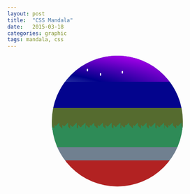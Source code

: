 ```yaml
---
layout: post
title:  "CSS Mandala"
date:   2015-03-18
categories: graphic
tags: mandala, css
---
```

<style>

.mandala{
  position: relative;
  margin: auto;
  width: 300px;
  height: 300px;
  background-color: #dddddd;
  -webkit-border-radius: 300px;
  -moz-border-radius: 300px;
  border-radius: 300px;
  overflow: hidden;
}

.heavens{
  position: absolute;
  height: 20%;
  width: 100%;
  background-color: DarkBlue;
  -webkit-animation: nightandday 24s ease-in infinite;
  -moz-animation: nightandday 24s ease-in infinite;
  animation: nightandday 24s ease-in infinite;
}
.sky{
  position: absolute;
  top: 20%;
  height: 20%;
  width: 100%;
  background-color: LightBlue;
  -webkit-animation: 24s getdark linear 0s infinite;
  -moz-animation: 24s getdark linear 0s infinite;
  animation: 24s getdark linear 0s infinite;
}
.earth{
  position: absolute;
  top: 40%;
  height: 10%;
  width: 100%;
  background-color: DarkOliveGreen;
  z-index: 1;
}
.sea{
  position: absolute;
  top: 50%;
  height: 20%;
  width: 100%;
  background-color: SeaGreen;
  z-index: 2;
}

.sea:after {
content: " ";
    display:block;
    position: relative;
top:0;left:0;
    width:100%;
    height:20px;
    background: linear-gradient(transparent 0, transparent 0), linear-gradient(135deg, SeaGreen 50.33%, transparent 33.33%) 0 0, linear-gradient(45deg, SeaGreen 50.33%, SeaGreen 33.33%) 0 0;
  
    background: -webkit-linear-gradient(transparent 0, transparent 0), -webkit-linear-gradient(135deg, SeaGreen 50%, transparent 33.33%) 0 0, SeaGreen -webkit-linear-gradient(45deg, SeaGreen 50%, DarkOliveGreen 33.33%) 0 0;
    background: -webkit-gradient(transparent 0, transparent 0), -webkit-gradient(135deg, SeaGreen 50%, transparent 33.33%) 0 0, SeaGreen -webkit-gradient(45deg, SeaGreen 50%, DarkOliveGreen 33.33%) 0 0;
    background: -o-linear-gradient(transparent 0, transparent 0), -o-linear-gradient(135deg, SeaGreen 33.33%, transparent 33.33%) 0 0, SeaGreen -o-linear-gradient(45deg, #272220 33.33%, #2B3A48 33.33%) 0 0;
    background: -moz-linear-gradient(transparent 50%, transparent 0), -moz-linear-gradient(135deg, SeaGreen 33.33%, transparent 33.33%) 0 0, SeaGreen -moz-linear-gradient(45deg, SeaGreen 33.33%, SeaGreen 33.33%) 0 0;
    background-repeat: repeat-x;
    background-size: 5px 150%, 20px 27px, 9px 27px;
  width: 500%;
  margin-left: -50%;
  -webkit-animation: movesea 10s
    infinite alternate;
   -moz-animation: movesea 10s
    infinite alternate;
  animation: movesea 10s
    infinite alternate;
 
    }
.stone{
  position: absolute;
  top: 70%;
  height: 10%;
  width: 100%;
  background-color: SlateGray;
}
.underworld{
  position: absolute;
  top: 80%;
  height: 20%;
  width: 100%;
  background-color: FireBrick;
}

/*objects*/


/*sun*/
 .sun{
 position: absolute;
  background-color: yellow;
  width: 25px;
  height: 25px;
  -webkit-border-radius: 25px;
   border-radius: 25px;
   z-index: 1;
   top: 0;
   left: 0;
   -webkit-animation: movesun 24s infinite;
   -moz-animation: movesun 24s infinite;
   animation: movesun 24s infinite;
 }

/*Stars*/
.star{
 position: absolute;
  background-color: white;
  width: 3px;
  height: 6px;
  -webkit-border-radius: 10px;
-moz-border-radius: 10px;
   border-radius: 10px;
}

/*Big Dipper*/
.bigdipper{
  position: absolute;
  
  top: -10px;
  left: -120px;
  -webkit-animation: starcurtain 24s linear 18s infinite;
  -moz-animation: starcurtain 24s linear 18s infinite;
  animation: starcurtain 24s linear 18s infinite;
}

.s1{
    left: 150px;
  top: 50px;
}
.s2{
     left: 170px;
  top: 40px;
}
.s3{
     left: 200px;
  top: 40px;
}
.s4{
     left: 230px;
  top: 50px;
}
.s5{
     left: 280px;
  top: 45px;
}
.s6{
     left: 240px;
  top: 75px;
}
.s7{
     left: 275px;
  top: 80px;
}
/*cloud*/
.cloud{
  position: absolute;
  background-color: transparent;
  width: 100px;
  height: 50px;
  left: 50px;
  top: 20px;
  -webkit-animation: wind 20s linear 0s infinite;
  -moz-animation: wind 20s linear 0s infinite;
  animation: wind 20s linear 0s infinite;
  z-index: 9;
}

.cloud_left{
  position: absolute;
  background-color: white;
  width: 40px;
  height: 25px;
  -webkit-border-radius: 40px 10px 40px 0;
  -moz-border-radius: 40px 10px 40px 0;
  border-radius: 40px 10px 40px 0;
-webkit-box-shadow: 0 1px 5px gray;
  -moz-box-shadow: 0 1px 5px gray;
  box-shadow: 0 1px 5px gray;
  z-index: 5;
}

.cloud_middle{
   position: absolute;
  background-color: white;
  width: 40px;
  height: 40px;
  -webkit-border-radius: 50px 50px 0 0;
  -moz-border-radius: 50px 50px 0 0;
  border-radius: 50px 50px 0 0;
   -webkit-box-shadow: 1px 0 5px gray;
  -moz-box-shadow: 1px 0 5px gray;
  box-shadow: 1px 0 5px gray;
  left: 25px;
  top: -15px;
  
    z-index: 4;
}

.cloud_right{
  position: absolute;
  background-color: white;
  width: 40px;
  height: 25px;
  -webkit-border-radius: 10px 40px 0 0;
  -moz-border-radius: 10px 40px 0 0;
  border-radius: 10px 40px 0 0;
  -webkit-box-shadow: 1px 0 5px gray;
  -moz-box-shadow: 1px 0 5px gray;
  box-shadow: 1px 0 5px gray;
  left: 50px;
    z-index: 5;

  

}

.c1{
  left: 200px;
  -webkit-animation: wind 30s infinite;
  -moz-animation: wind 30s infinite;
  animation: wind 30s infinite;
  z-index: 10;
}
.c2{
  left: 350px;
  -webkit-animation: wind 40s linear infinite alternate;
  -moz-animation: wind 40s linear infinite alternate;
  animation: wind 40s linear infinite alternate;
  z-index: 12;
}
.c3{
  left: 350px;
  -webkit-animation: wind 19s infinite alternate;
  -moz-animation: wind 19s infinite alternate;
  animation: wind 19s infinite alternate;
  z-index: 11;
}

/*the whale*/
.whale{
position: absolute;
background-color: transparent;
  width: 100px;
  height: 30px;
  top: 50px;
  left: 500px;
  -webkit-animation: swim 20s linear 10s infinite;
  -moz-animation: swim 20s linear 10s infinite;
  animation: swim 20s linear 10s infinite;
}

.whale_body{
    position: absolute;
  width: 80px;
  height: 30px;
  background-color: #99CCFF;
  -webkit-border-radius: 50px 20px 50px 20px;
  -moz-border-radius: 50px 20px 50px 20px;
  border-radius: 50px 20px 50px 20px;

}

.whale_tail{
     position: absolute;
  width: 20px;
  height: 10px;
   background-color: #99CCFF;
  left: 70px;
  -webkit-transform: skewy(50deg);
  -moz-transform: skewy(50deg);
  -ms-transform: skewy(50deg);
  -o-transform: skewy(50deg);
  transform: skewy(50deg);
  -webkit-box-shadow: 2px 2px black;
  -moz-box-shadow: 2px 2px black;
  box-shadow: 2px 2px black;
   -webkit-animation: movetail 2s infinite;
  -moz-animation: movetail 2s infinite;
  animation: movetail 2s infinite;
  
}

.whale_head{
    position: absolute;
  width: 30px;
  height: 28px;
  background-color: #99CCFF;
  -webkit-border-radius: 50px 20px 50px 20px;
  border-radius: 50px 20px 50px 20px;
  -webkit-box-shadow: 0 5px black;
  -moz-box-shadow: 0 5px black;
  box-shadow: 0 5px black;
}


.whale_eye{
   position: absolute;
  width: 10px;
  height: 10px;
   background-color: white;
    -webkit-border-radius: 50px 20px 50px 20px;
  -moz-border-radius: 50px 20px 50px 20px;
  border-radius: 50px 20px 50px 20px;
  left: 10px;
  top: 10px;
}

.whale_pupil{
   position: absolute;
  width: 5px;
  height: 5px;
   background-color: black;
    -webkit-border-radius: 20px;
  -moz-border-radius: 20px;
  border-radius: 20px;
  left: 2px;
  top: 2px;
}

/* animations */
 @-webkit-keyframes swim{
   from{left: 550px;}
   
   to{left: -150px;}
 }
@keyframes swim{
   from{left: 550px;}
   
   to{left: -150px;}
 }
 @-webkit-keyframes movetail{
   from{}
   
   to{top:1px;
   left: 68px;}
 }
@keyframes movetail{
   from{}
   
   to{top:1px;
   left: 68px;}
 }

 @-webkit-keyframes wind{
   from{left: -150px;}
   to{left:500px;}
 }
@keyframes wind{
   from{left: -150px;}
   to{left:500px;}
 }
 @-webkit-keyframes nightandday{
   from{background-image: radial-gradient(ellipse farthest-corner at -50% 100px , #CCFFFF 0%, rgba(100, 0, 255, 0) 50%, #CC00FF 95%);}
   50%{
     background-image: radial-gradient(ellipse farthest-corner at 50% 50% , #00FFFF 0%, rgba(0, 0, 255, 0.2) 150%, #0000FF 95%);
   }
   to{background-image: radial-gradient(ellipse farthest-corner at  150% 100px, #CCFFFF 0%, rgba(0, 0, 255, 0.2) 50%, #0000FF 95%);}
 }
@keyframes nightandday{
   from{background-image: radial-gradient(ellipse farthest-corner at -50% 100px , #CCFFFF 0%, rgba(100, 0, 255, 0) 50%, #CC00FF 95%);}
   50%{
     background-image: radial-gradient(ellipse farthest-corner at 50% 50% , #00FFFF 0%, rgba(0, 0, 255, 0.2) 150%, #0000FF 95%);
   }
   to{background-image: radial-gradient(ellipse farthest-corner at  150% 100px, #CCFFFF 0%, rgba(0, 0, 255, 0.2) 50%, #0000FF 95%);}
 }
 @-webkit-keyframes getdark{
   from{background-color: DarkBlue;}
   40%{
     background-color: LightBlue;
   }
   to{background-color: DarkBlue;}
 }
@keyframes getdark{
   from{background-color: DarkBlue;}
   40%{
     background-color: LightBlue;
   }
   to{background-color: DarkBlue;}
 }

 @-webkit-keyframes movesun{
   from{
     top: 200px;
     left: -5%;}
   50%{
     left: 50%;
     top: 50px;
   }
   to{left:105%;
   top: 200px;}
 }
@keyframes movesun{
   from{
     top: 200px;
     left: -5%;}
   50%{
     left: 50%;
     top: 50px;
   }
   to{left:105%;
   top: 200px;}
 }

 @-webkit-keyframes movesea{
   from{left: 50%;}
   to{left: -50%;}
 }
@keyframes movesea{
   from{left: 50%;}
   to{left: -50%;}
 }
 @-webkit-keyframes starcurtain{
   from{left: 50%;}
   to{left: -100%;}
 }
@keyframes starcurtain{
   from{left: 50%;}
   to{left: -100%;}
 }
</style>
<div class="wrapper">
<div class="mandala">
  <div class="heavens">
    <div class="sun"></div>
    <div class="bigdipper">
      <div class="star s1"></div>
     <div class="star s2"></div>
     <div class="star s3"></div>
    <div class="star s4"></div>
    <div class="star s5"></div>
     <div class="star s6"></div>
     <div class="star s7"></div>
      </div>
  </div>
<div class="sky">
  <div class="cloud">
    <div class="cloud_left"></div>
    <div class="cloud_middle"></div>
    <div class="cloud_right"></div>
  </div>
    <div class="cloud c1">
    <div class="cloud_left"></div>
    <div class="cloud_middle"></div>
    <div class="cloud_right"></div>
  </div>
    <div class="cloud c2">
    <div class="cloud_left"></div>
    <div class="cloud_middle"></div>
    <div class="cloud_right"></div>
  </div>
  <div class="cloud c3">
    <div class="cloud_left"></div>
    <div class="cloud_middle"></div>
    <div class="cloud_right"></div>
  </div>
</div>
<div class="earth"></div>
  <div class="sea">
    <div class="whale">
      <div class="whale_body">
        <div class="whale_head">
        <div class="whale_eye">
          <div class="whale_pupil"></div>
        </div>
         </div>
      </div>
      <div class="whale_tail"></div>
    </div>
  </div>
  <div class="stone"></div>
  <div class="underworld"></div>
</div>
</div>